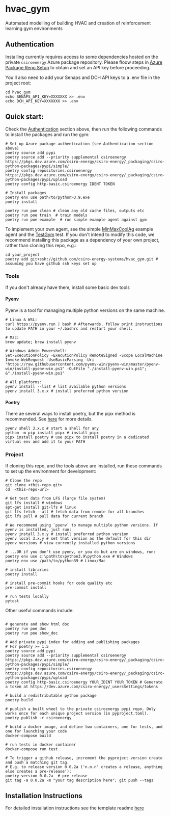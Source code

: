 # hvac_gym

Automated modelling of building HVAC and creation of reinforcement learning gym environments

## Authentication

Installing currently requires access to some dependencies hosted on the private `csiroenergy` Azure package repository.
Please floow steps in [Azure Package Repo Setup](https://confluence.csiro.au/display/GEES/Poetry+Cheat+Sheet#PoetryCheatSheet-InstallFromandPublishtoourPrivatePyPiindex) to obtain and set an API key before proceeding.

You'll also need to add your Senaps and DCH API keys to a .env file in the project root:
```shell
cd hvac_gym
echo SENAPS_API_KEY=XXXXXXX >> .env
echo DCH_API_KEY=XXXXXXX >> .env
```

## Quick start:

Check the [Authentication](#Authentication) section above, then run the following commands to install the packages and run the gym:

```shell
# Set up Azure package authentication (see Authentication section above)
poetry source add pypi
poetry source add --priority supplemental csiroenergy https://pkgs.dev.azure.com/csiro-energy/csiro-energy/_packaging/csiro-python-packages/pypi/simple/
poetry config repositories.csiroenergy https://pkgs.dev.azure.com/csiro-energy/csiro-energy/_packaging/csiro-python-packages/pypi/upload
poetry config http-basic.csiroenergy IDENT TOKEN

# Install packages
poetry env use path/to/python>3.9.exe
poetry install

poetry run poe clean # clean any old cache files, outputs etc
poetry run poe train  # train models
poetry run poe example  # run simple example agent against gym
```

To implement your own agent, see the simple [MinMaxCoolAg](src/hvac_gym/gym/hvac_agents.py) example agent and the [TestGym](src/tests/test_gym.py) test.
If you don't intend to modify this code, we recommend installing this package as a dependency of your own project, rather than cloning this repo, e.g.:
```shell
cd your_project
poetry add git+ssh://github.com/csiro-energy-systems/hvac_gym.git # assuming you have github ssh keys set up
```


### Tools
If you don't already have them, install some basic dev tools

#### Pyenv
Pyenv is a tool for managing multiple python versions on the same machine.
```shell
# Linux & WSL:
curl https://pyenv.run | bash # Afterwards, follow print instructions to update PATH in your ~/.bashrc and restart your shell.

# Mac:
brew update; brew install pyenv

# Windows Admin Powershell:
Set-ExecutionPolicy -ExecutionPolicy RemoteSigned -Scope LocalMachine
Invoke-WebRequest -UseBasicParsing -Uri "https://raw.githubusercontent.com/pyenv-win/pyenv-win/master/pyenv-win/install-pyenv-win.ps1" -OutFile "./install-pyenv-win.ps1"; &"./install-pyenv-win.ps1"

# All platforms:
pyenv install --list # list available python versions
pyenv install 3.x.x # install preferred python version
```

#### Poetry
There ae several ways to install poetry, but the pipx method is recommended. See [here](https://python-poetry.org/docs/#installation) for more details.
```shell
pyenv shell 3.x.x # start a shell for any
python -m pip install pipx # install pipx
pipx install poetry # use pipx to install poetry in a dedicated virtual env and add it to your PATH
```

### Project

If cloning this repo, and the tools above are installed, run these commands to set up the environment for development:
```shell
# Clone the repo
git clone <this-repo.git>
cd  <this-repo-url>

# Get test data from LFS (large file system)
git lfs install # windows
apt-get install git-lfs # linux
git lfs fetch --all # fetch data from remote for all branches
git lfs pull # pull data for current branch

# We recommend using `pyenv` to manage multiple python versions. If pyenv is installed, just run:
pyenv install 3.x.y # install preferred python version
pyenv local 3.x.y # set that version as the default for this dir
pyenv versions # view currently installed python versions

# ...OR if you don't use pyenv, or you do but are on windows, run:
poetry env use c:\path\to\python3.9\python.exe # Windows
poetry env use /path/to/python39 # Linux/Mac

# install libraries
poetry install

# install pre-commit hooks for code quality etc
pre-commit install

# run tests locally
pytest

```
Other useful commands include:
```shell

# generate and show html doc
poetry run poe doc
poetry run poe show_doc

# Add private pypi index for adding and publishing packages
# For poetry >= 1.5
poetry source add pypi
poetry source add --priority supplemental csiroenergy https://pkgs.dev.azure.com/csiro-energy/csiro-energy/_packaging/csiro-python-packages/pypi/simple/
poetry config repositories.csiroenergy https://pkgs.dev.azure.com/csiro-energy/csiro-energy/_packaging/csiro-python-packages/pypi/upload
poetry config http-basic.csiroenergy YOUR_IDENT YOUR_TOKEN # Generate a token at https://dev.azure.com/csiro-energy/_usersSettings/tokens

# build a redistributable python package
poetry build

# publish a built wheel to the private csiroenergy pypi repo. Only works once for each unique project version (in pyproject.toml).
poetry publish -r csiroenergy

# build a docker image, and define two containers, one for tests, and one for launching your code
docker-compose build

# run tests in docker container
docker-compose run test

# To trigger a github release, increment the pyproject version create and push a matching git tag.
# E.g. to release version 0.0.2a ('n.n.n' creates a release, anything else creates a pre-release'):
poetry version 0.0.2a  # pre-release
git tag -a 0.0.2a -m "your tag description here"; git push --tags

```

## Installation Instructions

For detailed installation instructions see the template readme [here](docs/README.md)
